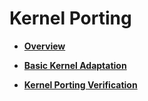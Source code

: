 # Kernel Porting<a name="EN-US_TOPIC_0000001063110705"></a>

-   **[Overview](transplant-chip-kernel-overview.md)**  

-   **[Basic Kernel Adaptation](transplant-chip-kernel-adjustment.md)**  

-   **[Kernel Porting Verification](transplant-chip-kernel-verify.md)**  


